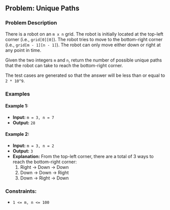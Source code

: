 ## Problem: Unique Paths

### Problem Description
There is a robot on an `m x n` grid. The robot is initially located at the top-left corner (i.e., `grid[0][0]`). The robot tries to move to the bottom-right corner (i.e., `grid[m - 1][n - 1]`). The robot can only move either down or right at any point in time.

Given the two integers `m` and `n`, return the number of possible unique paths that the robot can take to reach the bottom-right corner.

The test cases are generated so that the answer will be less than or equal to `2 * 10^9`.

### Examples

#### Example 1:
- **Input:** `m = 3, n = 7`
- **Output:** `28`

#### Example 2:
- **Input:** `m = 3, n = 2`
- **Output:** `3`
- **Explanation:** From the top-left corner, there are a total of 3 ways to reach the bottom-right corner:
  1. Right -> Down -> Down
  2. Down -> Down -> Right
  3. Down -> Right -> Down

### Constraints:
- `1 <= m, n <= 100`